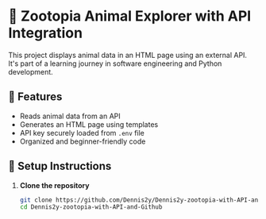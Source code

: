 # 🦊 Zootopia Animal Explorer with API Integration

This project displays animal data in an HTML page using an external API. It's part of a learning journey in software engineering and Python development.

## 🔧 Features

- Reads animal data from an API
- Generates an HTML page using templates
- API key securely loaded from `.env` file
- Organized and beginner-friendly code

## 🚀 Setup Instructions

1. **Clone the repository**
   ```bash
   git clone https://github.com/Dennis2y/Dennis2y-zootopia-with-API-and-Github.git
   cd Dennis2y-zootopia-with-API-and-Github
